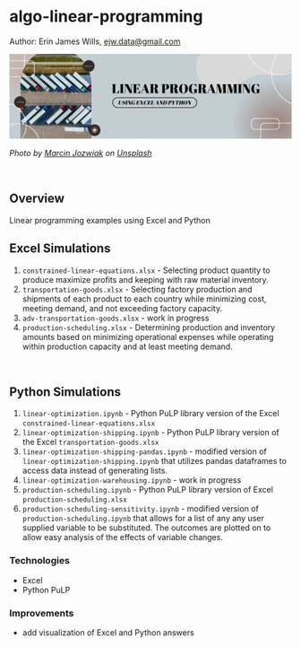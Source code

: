 # algo-linear-programming

Author:  Erin James Wills, ejw.data@gmail.com  

![Linear Programming](./images/linear-programming.png)  

<cite>Photo by <a href="https://unsplash.com/@marcinjozwiak?utm_source=unsplash&utm_medium=referral&utm_content=creditCopyText">Marcin Jozwiak</a> on <a href="https://unsplash.com/s/photos/logistics?utm_source=unsplash&utm_medium=referral&utm_content=creditCopyText">Unsplash</a></cite>

<br>

## Overview  
Linear programming examples using Excel and Python

## Excel Simulations  
1.  `constrained-linear-equations.xlsx` - Selecting product quantity to produce maximize profits and keeping with raw material inventory.
1.  `transportation-goods.xlsx` - Selecting factory production and shipments of each product to each country while minimizing cost, meeting demand, and not exceeding factory capacity.  
1.  `adv-transportation-goods.xlsx` - work in progress
1.  `production-scheduling.xlsx` - Determining production and inventory amounts based on minimizing operational expenses while operating within production capacity and at least meeting demand.

<br>

## Python Simulations  
1.   `linear-optimization.ipynb` - Python PuLP library version of the Excel `constrained-linear-equations.xlsx`
1.  `linear-optimization-shipping.ipynb` - Python PuLP library version of the Excel `transportation-goods.xlsx`
1.  `linear-optimization-shipping-pandas.ipynb` - modified version of `linear-optimization-shipping.ipynb` that utilizes pandas dataframes to access data instead of generating lists.
1.  `linear-optimization-warehousing.ipynb` - work in progress  
1.  `production-scheduling.ipynb` - Python PuLP library version of Excel `production-scheduling.xlsx`
1.  `production-scheduling-sensitivity.ipynb` - modified version of `production-scheduling.ipynb` that allows for a list of any any user supplied variable to be substituted.  The outcomes are plotted on to allow easy analysis of the effects of variable changes.  
  

### Technologies
* Excel
* Python PuLP
### Improvements
* add visualization of Excel and Python answers
